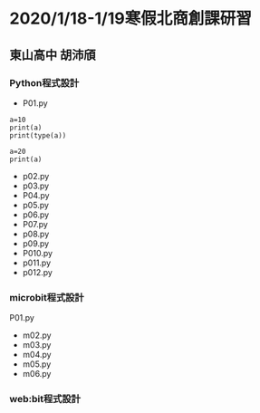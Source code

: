 # 2020/1/18-1/19寒假北商創課研習
## 東山高中 胡沛頎


### Python程式設計
- P01.py
```
a=10 
print(a)
print(type(a))

a=20
print(a)
```
- p02.py
- p03.py
- P04.py
- p05.py
- p06.py
- P07.py
- p08.py
- p09.py
- P010.py
- p011.py
- p012.py
### microbit程式設計
P01.py
- m02.py
- m03.py
- m04.py
- m05.py
- m06.py
### web:bit程式設計
